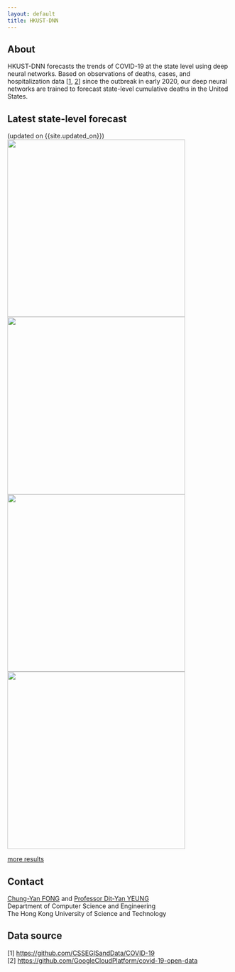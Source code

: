 ```yaml
---
layout: default
title: HKUST-DNN
---
```


## About
HKUST-DNN forecasts the trends of COVID-19 at the state level using deep neural networks. Based on observations of deaths, cases, and hospitalization data \[<a href="#data-source">1</a>, <a href="#data-source">2</a>\] since the outbreak in early 2020, our deep neural networks are trained to forecast state-level cumulative deaths in the United States.


## Latest state-level forecast
(updated on {{site.updated_on}})  
<img src="fig/{{site.model_date|date:'%y%m%d'}}/projection_06_CA_{{site.model_date|date:'%y%m%d'}}.png" width="400">
<img src="fig/{{site.model_date|date:'%y%m%d'}}/projection_12_FL_{{site.model_date|date:'%y%m%d'}}.png" width="400">
<img src="fig/{{site.model_date|date:'%y%m%d'}}/projection_36_NY_{{site.model_date|date:'%y%m%d'}}.png" width="400">
<img src="fig/{{site.model_date|date:'%y%m%d'}}/projection_48_TX_{{site.model_date|date:'%y%m%d'}}.png" width="400">

[more results](results.md)

## Contact
<a href="mailto:fcy@cse.ust.hk">Chung-Yan FONG</a> and <a href="http://home.cse.ust.hk/~dyyeung" target="_blank">Professor Dit-Yan YEUNG</a>  
Department of Computer Science and Engineering  
The Hong Kong University of Science and Technology

## Data source
\[1\] <a href="https://github.com/CSSEGISandData/COVID-19" target="_blank">https://github.com/CSSEGISandData/COVID-19</a>  
\[2\] <a href="https://github.com/GoogleCloudPlatform/covid-19-open-data" target="_blank">https://github.com/GoogleCloudPlatform/covid-19-open-data</a>
